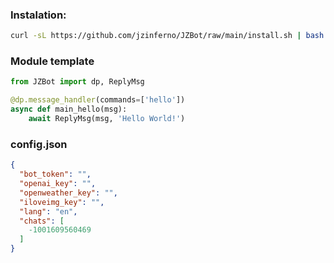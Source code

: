 ### Instalation:

```bash
curl -sL https://github.com/jzinferno/JZBot/raw/main/install.sh | bash
```

### Module template

```python
from JZBot import dp, ReplyMsg

@dp.message_handler(commands=['hello'])
async def main_hello(msg):
    await ReplyMsg(msg, 'Hello World!')
```

### config.json

```json
{
  "bot_token": "",
  "openai_key": "",
  "openweather_key": "",
  "iloveimg_key": "",
  "lang": "en",
  "chats": [
    -1001609560469
  ]
}
```
